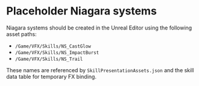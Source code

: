 # Placeholder Niagara systems

Niagara systems should be created in the Unreal Editor using the following asset paths:
- `/Game/VFX/Skills/NS_CastGlow`
- `/Game/VFX/Skills/NS_ImpactBurst`
- `/Game/VFX/Skills/NS_Trail`

These names are referenced by `SkillPresentationAssets.json` and the skill data table for temporary FX binding.
